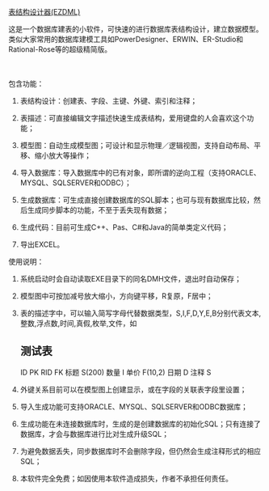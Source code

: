 [表结构设计器(EZDML)](http://www.ezdml.com/#p=index.html)

 这是一个数据库建表的小软件，可快速的进行数据库表结构设计，建立数据模型。类似大家常用的数据库建模工具如PowerDesigner、ERWIN、ER-Studio和Rational-Rose等的超级精简版。

　

包含功能：

1. 表结构设计：创建表、字段、主键、外键、索引和注释；
2. 表描述：可直接编辑文字描述快速生成表结构，爱用键盘的人会喜欢这个功能；
3. 模型图：自动生成模型图；可设计和显示物理／逻辑视图，支持自动布局、平移、缩小放大等操作；
4. 导入数据库：导入数据库中的已有对象，即所谓的逆向工程（支持ORACLE、MYSQL、SQLSERVER和ODBC）；
5. 生成数据库：可生成直接创建数据库的SQL脚本；也可与现有数据库比较，然后生成同步脚本的功能，不至于丢失现有数据；
6. 生成代码：目前可生成C++、Pas、C#和Java的简单类定义代码；

7. 导出EXCEL。
 

使用说明：

1. 系统启动时会自动读取EXE目录下的同名DMH文件，退出时自动保存；
2. 模型图中可按加减号放大缩小，方向键平移，R复原，F居中；
3. 表的描述字中，可以输入简写字母代替数据类型，S,I,F,D,Y,E,B分别代表文本,整数,浮点数,时间,真假,枚举,文件，如
 
    测试表
    --------
    ID PK
    RID FK
    标题 S(200)
    数量 I
    单价 F(10,2)
    日期 D
    注释 S
 
4. 外键关系目前可以在模型图上创建显示，或在字段的关联表字段里设置；
5. 导入生成功能可支持ORACLE、MYSQL、SQLSERVER和ODBC数据库；
6. 生成功能在未连接数据库时，生成的是创建数据库的初始化SQL；只有连接了数据库，才会与数据库进行比对生成升级SQL；
7. 为避免数据丢失，同步数据库时不会删除字段，但仍然会生成注释形式的相应SQL；
8. 本软件完全免费；如因使用本软件造成损失，作者不承担任何责任。 